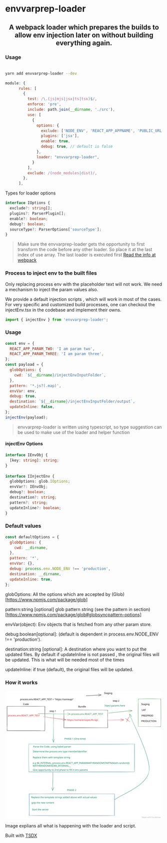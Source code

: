# envvarprep-loader

<h2  align="center">A webpack loader which prepares the builds to allow env injection later on without building everything again.</h2>

### Usage

```sh

yarn add envvarprep-loader --dev

```

```javascript
module: {
      rules: [
        {
          test: /\.(js|mjs|jsx|ts|tsx)$/,
          enforce: 'pre',
          include: path.join(__dirname, './src'),
          use: [
            {
              options: {
                exclude: ['NODE_ENV', 'REACT_APP_APPNAME', 'PUBLIC_URL'],
                plugins: ['jsx'],
                enable: true,
                debug: true, // default is false
              },
              loader: "envvarprep-loader",
            }
          ],
          exclude: /(node_modules|dist)/,
        },
      ],
```

Types for loader options

```typescript
interface IOptions {
  exclude?: string[];
  plugins?: ParserPlugin[];
  enable?: boolean;
  debug?: boolean;
  sourceType?: ParserOptions['sourceType'];
}
```

> Make sure the envvarprep-loader gets the opportunity to first transform the code before any other loader. So place it at the last index of use array. The last loader is executed first [Read the info at webpack](https://webpack.js.org/contribute/writing-a-loader/#complex-usage)

### Process to inject env to the built files

Only replacing process env with the placeholder text will not work. We need a mechanism to inject the param values also.

We provide a default injection scripts , which will work in most of the cases. For very specific and customized build processes, one can checkout the injectEnv.tsx in the codebase and implement their owns.

```javascript
import { injectEnv } from 'envvarprep-loader';
```

### Usage

```javascript
const env = {
  REACT_APP_PARAM_TWO: 'I am param two',
  REACT_APP_PARAM_THREE: 'I am param three',
};
const payload = {
  globOptions: {
    cwd: `${__dirname}/injectEnvInputFolder`,
  },
  pattern: '*.js?(.map)',
  envVar: env,
  debug: true,
  destination: `${__dirname}/injectEnvInputFolder/output`,
  updateInline: false,
};
injectEnv(payload);
```

> envvarprep-loader is written using typescript, so type suggestion can be used to make use of the loader and helper function

#### injectEnv Options

```typescript
interface IEnvObj {
  [key: string]: string;
}

interface IInjectEnv {
  globOptions: glob.IOptions;
  envVar?: IEnvObj;
  debug?: boolean;
  destination?: string;
  pattern?: string;
  updateInline?: boolean;
}
```

### Default values

```javascript
const defaultOptions = {
  globOptions: {
    cwd: __dirname,
  },
  pattern: '*',
  envVar: {},
  debug: process.env.NODE_ENV !== 'production',
  destination: __dirname,
  updateInline: true,
};
```

globOptions: All the options which are accepted by (Glob)[https://www.npmjs.com/package/glob]

pattern:string [optional] glob pattern string (see the pattern in section)[https://www.npmjs.com/package/glob#globsyncpattern-options]

envVar(object): Env objects that is fetched from any other param store.

debug:boolean[optional]: (default is dependent in process.env.NODE_ENV !== 'production').

destination:string [optional]: A destination where you want to put the updated files. By default if updateInline is not passed , the original files will be updated. This is what will be needed most of the times

updateInline: if true (default), the original files will be updated.

### How it works

<p align="center"><img src="howitworks.svg" width="500" align="center"></p>

Image explians all what is happening with the loader and script.

Built with [TSDX](https://github.com/jaredpalmer/tsdx)
